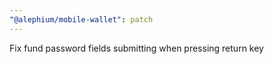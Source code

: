 ```yaml
---
"@alephium/mobile-wallet": patch
---
```


Fix fund password fields submitting when pressing return key
